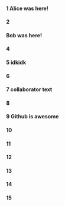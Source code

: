#### 1 Alice was here!
#### 2
#### Bob was here!
#### 4
#### 5 idkidk
#### 6
#### 7 collaborator text
#### 8
#### 9 Github is awesome
#### 10
#### 11
#### 12
#### 13
#### 14
#### 15